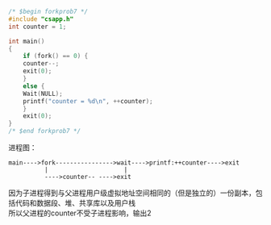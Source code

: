 ```c
/* $begin forkprob7 */
#include "csapp.h"
int counter = 1;

int main() 
{
    if (fork() == 0) {
	counter--;  
	exit(0);
    }
    else {
	Wait(NULL); 
	printf("counter = %d\n", ++counter);
    }
    exit(0);
}
/* $end forkprob7 */

```
进程图：
```
main---->fork---------------->wait---->printf:++counter---->exit
          |                     |
          ---->counter-- ---->exit
```
因为子进程得到与父进程用户级虚拟地址空间相同的（但是独立的）一份副本，包括代码和数据段、堆、共享库以及用户栈<br/>
所以父进程的counter不受子进程影响，输出2